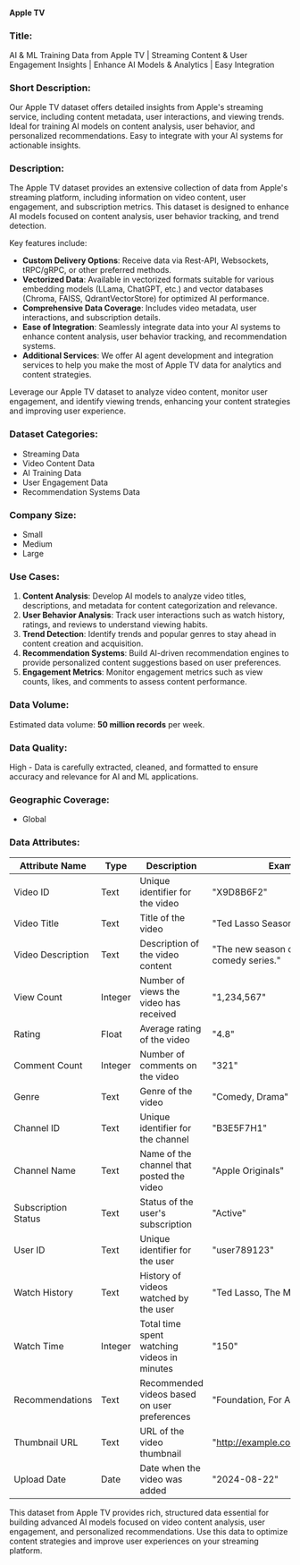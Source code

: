 #### Apple TV

### Title:
AI & ML Training Data from Apple TV | Streaming Content & User Engagement Insights | Enhance AI Models & Analytics | Easy Integration

### Short Description:
Our Apple TV dataset offers detailed insights from Apple's streaming service, including content metadata, user interactions, and viewing trends. Ideal for training AI models on content analysis, user behavior, and personalized recommendations. Easy to integrate with your AI systems for actionable insights.

### Description:
The Apple TV dataset provides an extensive collection of data from Apple's streaming platform, including information on video content, user engagement, and subscription metrics. This dataset is designed to enhance AI models focused on content analysis, user behavior tracking, and trend detection.

Key features include:
- **Custom Delivery Options**: Receive data via Rest-API, Websockets, tRPC/gRPC, or other preferred methods.
- **Vectorized Data**: Available in vectorized formats suitable for various embedding models (LLama, ChatGPT, etc.) and vector databases (Chroma, FAISS, QdrantVectorStore) for optimized AI performance.
- **Comprehensive Data Coverage**: Includes video metadata, user interactions, and subscription details.
- **Ease of Integration**: Seamlessly integrate data into your AI systems to enhance content analysis, user behavior tracking, and recommendation systems.
- **Additional Services**: We offer AI agent development and integration services to help you make the most of Apple TV data for analytics and content strategies.

Leverage our Apple TV dataset to analyze video content, monitor user engagement, and identify viewing trends, enhancing your content strategies and improving user experience.

### Dataset Categories:
- Streaming Data
- Video Content Data
- AI Training Data
- User Engagement Data
- Recommendation Systems Data

### Company Size:
- Small
- Medium
- Large

### Use Cases:
1. **Content Analysis**: Develop AI models to analyze video titles, descriptions, and metadata for content categorization and relevance.
2. **User Behavior Analysis**: Track user interactions such as watch history, ratings, and reviews to understand viewing habits.
3. **Trend Detection**: Identify trends and popular genres to stay ahead in content creation and acquisition.
4. **Recommendation Systems**: Build AI-driven recommendation engines to provide personalized content suggestions based on user preferences.
5. **Engagement Metrics**: Monitor engagement metrics such as view counts, likes, and comments to assess content performance.

### Data Volume:
Estimated data volume: **50 million records** per week.

### Data Quality:
High - Data is carefully extracted, cleaned, and formatted to ensure accuracy and relevance for AI and ML applications.

### Geographic Coverage:
- Global

### Data Attributes:

| Attribute Name           | Type    | Description                                               | Example                                          |
|--------------------------|---------|-----------------------------------------------------------|--------------------------------------------------|
| Video ID                 | Text    | Unique identifier for the video                          | "X9D8B6F2"                                      |
| Video Title              | Text    | Title of the video                                        | "Ted Lasso Season 3"                            |
| Video Description        | Text    | Description of the video content                          | "The new season of the popular comedy series."  |
| View Count               | Integer | Number of views the video has received                    | "1,234,567"                                     |
| Rating                  | Float    | Average rating of the video                              | "4.8"                                           |
| Comment Count            | Integer | Number of comments on the video                           | "321"                                           |
| Genre                    | Text    | Genre of the video                                        | "Comedy, Drama"                                 |
| Channel ID               | Text    | Unique identifier for the channel                         | "B3E5F7H1"                                      |
| Channel Name             | Text    | Name of the channel that posted the video                 | "Apple Originals"                               |
| Subscription Status      | Text    | Status of the user's subscription                         | "Active"                                        |
| User ID                  | Text    | Unique identifier for the user                            | "user789123"                                    |
| Watch History            | Text    | History of videos watched by the user                     | "Ted Lasso, The Morning Show"                   |
| Watch Time               | Integer | Total time spent watching videos in minutes               | "150"                                           |
| Recommendations          | Text    | Recommended videos based on user preferences              | "Foundation, For All Mankind"                   |
| Thumbnail URL            | Text    | URL of the video thumbnail                                | "http://example.com/thumbnail.jpg"              |
| Upload Date              | Date    | Date when the video was added                             | "2024-08-22"                                    |

This dataset from Apple TV provides rich, structured data essential for building advanced AI models focused on video content analysis, user engagement, and personalized recommendations. Use this data to optimize content strategies and improve user experiences on your streaming platform.